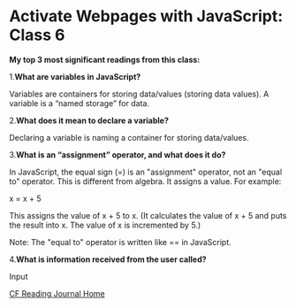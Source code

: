 # Activate Webpages with JavaScript: Class 6

**My top 3 most significant readings from this class:**

1.**What are variables in JavaScript?**

Variables are containers for storing data/values (storing data values). A variable is a “named storage” for data.

2.**What does it mean to declare a variable?**

Declaring a variable is naming a container for storing data/values.

3.**What is an “assignment” operator, and what does it do?**

In JavaScript, the equal sign (=) is an "assignment" operator, not an "equal to" operator. This is different from algebra. It assigns a value. For example:

x = x + 5

This assigns the value of x + 5 to x. (It calculates the value of x + 5 and puts the result into x. The value of x is incremented by 5.)

Note: The "equal to" operator is written like == in JavaScript.

4.**What is information received from the user called?**

Input

[CF Reading Journal Home](../README.md)
